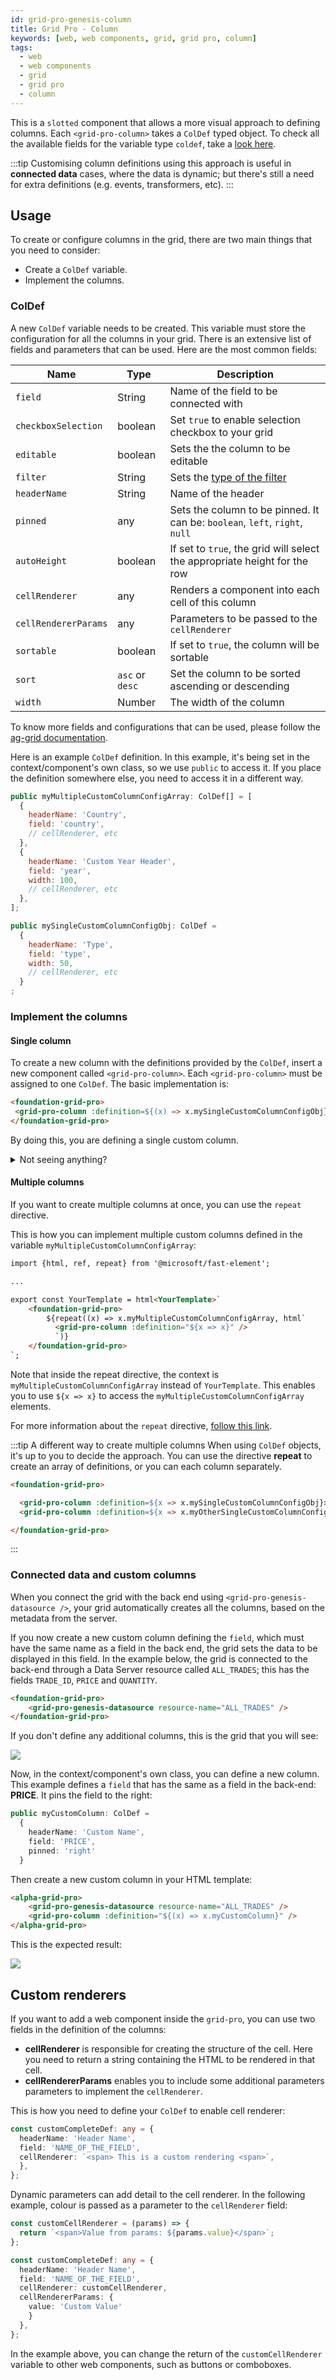 ```yaml
---
id: grid-pro-genesis-column
title: Grid Pro - Column
keywords: [web, web components, grid, grid pro, column]
tags:
  - web
  - web components
  - grid
  - grid pro
  - column
---
```


This is a `slotted` component that allows a more visual approach to defining columns. Each `<grid-pro-column>` takes a `ColDef` typed object. To check all the available fields for the variable type `coldef`, take a [look here](https://www.ag-grid.com/javascript-data-grid/column-properties/).

:::tip
Customising column definitions using this approach is useful in **connected data** cases, where the data is dynamic; but there's still a need for extra definitions (e.g. events, transformers, etc).
:::

## Usage

To create or configure columns in the grid, there are two main things that you need to consider:
- Create a `ColDef` variable.
- Implement the columns.

### ColDef

A new `ColDef` variable needs to be created. This variable must store the configuration for all the columns in your grid. There is an extensive list of fields and parameters that can be used. Here are the most common fields:


|Name  | Type | Description|
|------|------|-------|
|`field` | String | Name of the field to be connected with |
|`checkboxSelection` | boolean | Set `true` to enable selection checkbox to your grid |
|`editable` | boolean | Sets the the column to be editable |
|`filter`| String | Sets the [type of the filter](https://www.ag-grid.com/javascript-data-grid/filtering/#column-filter-types) |
| `headerName` | String | Name of the header|
|`pinned` | any | Sets the column to be pinned. It can be: `boolean`, `left`, `right`, `null` |
|`autoHeight` | boolean | If set to `true`, the grid will select the appropriate height for the row |
|`cellRenderer` | any | Renders a component into each cell of this column |
|`cellRendererParams` | any | Parameters to be passed to the `cellRenderer`|
|`sortable`| boolean | If set to `true`, the column will be sortable |
|`sort` | `asc` or `desc` | Set the column to be sorted ascending or descending|
|`width`| Number | The width of the column |

To know more fields and configurations that can be used, please follow the [ag-grid documentation](https://www.ag-grid.com/javascript-data-grid/column-properties/).

Here is an example `ColDef` definition. In this example, it's being set in the context/component's own class, so we use `public` to access it. If you place the definition somewhere else, you need to access it in a different way.

```jsx title="ColDef array setting custom headerName and others"
public myMultipleCustomColumnConfigArray: ColDef[] = [
  {
    headerName: 'Country',
    field: 'country',
    // cellRenderer, etc
  },
  {
    headerName: 'Custom Year Header',
    field: 'year',
    width: 100,
    // cellRenderer, etc
  },
];
```

```jsx title="Single column defintion"
public mySingleCustomColumnConfigObj: ColDef =
  {
    headerName: 'Type',
    field: 'type',
    width: 50,
    // cellRenderer, etc
  }
;
```

### Implement the columns

#### Single column
To create a new column with the definitions provided by the `ColDef`, insert a new component called `<grid-pro-column>`. Each `<grid-pro-column>` must be assigned to one `ColDef`. The basic implementation is:

```html title="Defining a single custom column"
<foundation-grid-pro>
 <grid-pro-column :definition=${(x) => x.mySingleCustomColumnConfigObj} />
</foundation-grid-pro>
```

By doing this, you are defining a single custom column.

<details><summary>Not seeing anything?</summary>
<p>

If you try to implement this code, you might not be able to see the grid created, because this grid has no data. However, once you [connect your grid with the back-end](../grid-pro-connected) or [insert simple data manually](../grid-pro-simple), you will be able to see the grid with your custom column.

</p>
</details>

#### Multiple columns

If you want to create multiple columns at once, you can use the `repeat` directive. 

This is how you can implement multiple custom columns defined in the variable `myMultipleCustomColumnConfigArray`:

```html {1,7-9} title="Using repeat to create multiple columns"
import {html, ref, repeat} from '@microsoft/fast-element';

...

export const YourTemplate = html<YourTemplate>`
    <foundation-grid-pro>
        ${repeat((x) => x.myMultipleCustomColumnConfigArray, html`
          <grid-pro-column :definition="${x => x}" />
          `)}
    </foundation-grid-pro>
`;
```
Note that inside the repeat directive, the context is `myMultipleCustomColumnConfigArray` instead of `YourTemplate`. This enables you to use `${x => x}` to access the `myMultipleCustomColumnConfigArray` elements.

For more information about the `repeat` directive, [follow this link](https://www.fast.design/docs/fast-element/using-directives/#the-repeat-directive).

:::tip A different way to create multiple columns
When using `ColDef` objects, it's up to you to decide the approach. You can use the directive **repeat** to create an array of definitions, or you can each column separately.

```html title="Using the ColDef array of objects with an extra single object"
<foundation-grid-pro>

  <grid-pro-column :definition=${x => x.mySingleCustomColumnConfigObj}></grid-pro-column>
  <grid-pro-column :definition=${x => x.myOtherSingleCustomColumnConfigObj}></grid-pro-column>

</foundation-grid-pro>
```
:::
### Connected data and custom columns

When you connect the grid with the back end using `<grid-pro-genesis-datasource />`, your grid automatically creates all the columns, based on the metadata from the server.

If you now create a new custom column defining the `field`, which must have the same name as a field in the back end, the grid sets the data to be displayed in this field. 
In the example below, the grid is connected to the back-end through a Data Server resource called `ALL_TRADES`; this has the fields `TRADE_ID`, `PRICE` and `QUANTITY`. 

```html
<foundation-grid-pro>
    <grid-pro-genesis-datasource resource-name="ALL_TRADES" />
</foundation-grid-pro>
```

If you don't define any additional columns, this is the grid that you will see:

![](/img/grid-trade-quantity-price.png)

Now, in the context/component's own class, you can define a new column. This example defines a `field` that has the same as a field in the back-end: **PRICE**. It pins the field to the right:

```ts
public myCustomColumn: ColDef =
  {
    headerName: 'Custom Name',
    field: 'PRICE',
    pinned: 'right'
  }
```

Then create a new custom column in your HTML template:

```html
<alpha-grid-pro>
    <grid-pro-genesis-datasource resource-name="ALL_TRADES" />
    <grid-pro-column :definition="${(x) => x.myCustomColumn}" />
</alpha-grid-pro>
```

This is the expected result:

![](/img/grid-custom-field.png)


## Custom renderers

If you want to add a web component inside the `grid-pro`, you can use two fields in the definition of the columns:
- **cellRenderer** is responsible for creating the structure of the cell. Here you need to return a string containing the HTML to be rendered in that cell.
- **cellRendererParams** enables you to include some additional parameters parameters to implement the `cellRenderer`.

This is how you need to define your `ColDef` to enable cell renderer:

```ts
const customCompleteDef: any = {
  headerName: 'Header Name',
  field: 'NAME_OF_THE_FIELD',
  cellRenderer: `<span> This is a custom rendering <span>`,
  },
};
```

Dynamic parameters can add detail to the cell renderer. In the following example, colour is passed as a parameter to the `cellRenderer` field:

```ts
const customCellRenderer = (params) => {
  return `<span>Value from params: ${params.value}</span>`;
};

const customCompleteDef: any = {
  headerName: 'Header Name',
  field: 'NAME_OF_THE_FIELD',
  cellRenderer: customCellRenderer,
  cellRendererParams: {
    value: 'Custom Value'
    }
  },
};
```

In the example above, you can change the return of the `customCellRenderer` variable to other web components, such as buttons or comboboxes.
